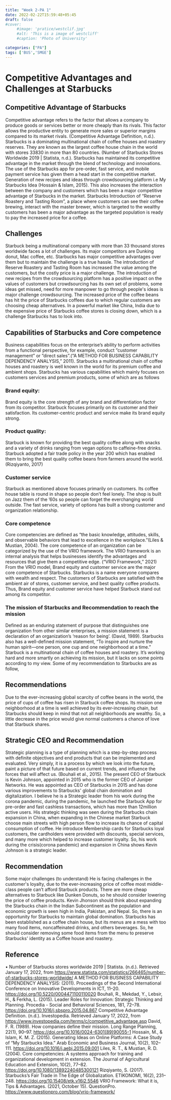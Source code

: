 ```yaml
---
title: "Week 2-PA 1"
date: 2022-02-22T15:59:48+05:45
draft: false
#cover:
     #image: 'pratice/westclif.jpg'
     #alt: 'This is a image of westcliff'
     #caption: 'Photo of University'

categories: ["PA"]
tags: ['BUS','SMGE']
---
```




# Competitive Advantages and Challenges at Starbucks
## Competitive Advantage of Starbucks
Competitive advantage refers to the factor that allows a company to produce goods or services better or more cheaply than its rivals. This factor allows the productive entity to generate more sales or superior margins compared to its market rivals. (Competitive Advantage Definition, n.d.). Starbucks is a dominating multinational chain of coffee houses and roastery reserves. They are known as the largest coffee house chain in the world with stores 33830 in more than 80 countries. (Number of Starbucks Stores Worldwide 2019 | Statista, n.d.). Starbucks has maintained its competitive advantage in the market through the blend of technology and innovations. The use of the Starbucks app for pre-order, fast service, and mobile payment service has given them a head start in the competitive market. Generation of new recipes and ideas through crowdsourcing platform i.e My Starbucks Idea (Hossain & Islam, 2015). This also increases the interaction between the company and customers which has been a major competitive advantage of Starbucks in the market. Starbucks Introduction of “Reserve Roastery and Tasting Room”, a place where customers can see their coffee brewing, interact with the master brewer, which is targeted to the wealthy customers has been a major advantage as the targeted population is ready to pay the increased price for a coffee.

## Challenges
Starbuck being a multinational company with more than 33 thousand stores worldwide faces a lot of challenges. Its major competitors are Dunking donut, Mac coffee, etc. Starbucks has major competitive advantages over them but to maintain the challenge is a true hassle. The introduction of Reserve Roastery and Tasting Room has increased the value among the customers, but the costly price is a major challenge. The introduction of new recipes from the crowdsourcing platform has a positive impact on the values of customers but crowdsourcing has its own set of problems, some ideas get missed, need for more manpower to go through people's ideas is major challenge crowdsourcing. The increased price of the coffee beans has hit the price of Starbucks coffees due to which regular customers are choosing cheap alternatives. In a powerful market like China, India due to the expensive price of Starbucks coffee stores is closing down, which is a challenge Starbucks has to look into.

## Capabilities of Starbucks and Core competence
Business capabilities focus on the enterprise’s ability to perform activities from a functional perspective, for example, conduct ”customer management” or ”direct sales”.(“A METHOD FOR BUSINESS CAPABILITY DEPENDENCY ANALYSIS,” 2011). Starbucks a multinational chain of coffee houses and roastery is well known in the world for its premium coffee and ambient shops. Starbucks has various capabilities which mainly focuses on customers services and premium products, some of which are as follows
### Brand equity: 
Brand equity is the core strength of any brand and differentiation factor from its competitor. Starbuck focuses primarily on its customer and their satisfaction. Its customer-centric product and service make its brand equity strong.
### Product quality:
Starbuck is known for providing the best quality coffee along with snacks and a variety of drinks ranging from vegan options to caffeine-free drinks. Starbuck adopted a fair trade policy in the year 200 which has enabled them to bring the best quality coffee beans from farmers around the world. (Rizqiyanto, 2017)
### Customer service
Starbuck as mentioned above focuses primarily on customers. Its coffee house table is round in shape so people don’t feel lonely. The shop is built on Jazz them of the ’60s so people can forget the everchanging world outside. The fast service, variety of options has built a strong customer and organization relationship.
### Core competence
Core competencies are defined as “the basic knowledge, attitudes, skills, and observable behaviors that lead to excellence in the workplace.”(Liles & Mustian, 2004). The core competence of an organization can be categorized by the use of the VRIO framework. The VRIO framework is an internal analysis that helps businesses identify the advantages and resources that give them a competitive edge. (“VRIO Framework,” 2021)
From the VRIO model, Brand equity and customer service are the major core competence of Starbucks. Starbucks is a name everyone compares with wealth and respect. The customers of Starbucks are satisfied with the ambient air of stores, customer service, and best quality coffee products. Thus, Brand equity and customer service have helped Starbuck stand out among its competitor.
### The mission of Starbucks and Recommendation to reach the mission
Defined as an enduring statement of purpose that distinguishes one organization from other similar enterprises, a mission statement is a declaration of an organization’s ‘reason for being’. (David, 1989). Starbucks also has a well-defined mission statement, “To inspire and nurture the human spirit—one person, one cup and one neighborhood at a time.”  Starbuck is a multinational chain of coffee houses and roastery. It’s working hard and more smartly on achieving its mission, but it lacks on some points according to my view. Some of my recommendation to Starbucks are as follow,
## Recommendations
Due to the ever-increasing global scarcity of coffee beans in the world, the price of cups of coffee has risen in Starbuck coffee shops. Its mission one neighborhood at a time is well achieved by its ever-increasing chain, but Starbucks should keep in mind that not all neighborhoods are wealthy. So, a little decrease in the price would give normal customers a chance of love that Starbuck shares. 
## Strategic CEO and Recommendation
Strategic planning is a type of planning which is a step-by-step process with definite objectives and end products that can be implemented and evaluated. Very simply, it is a process by which we look into the future, paint a picture of that future based on current trends, and influence the forces that will affect us. (Bouhali et al., 2015). The present CEO of Starbuck is Kevin Johnson, appointed in 2015 who is the former CEO of Juniper Networks. He was appointed as CEO of Starbucks in 2015 and has done various improvements to Starbucks' global chain domination and digitalization.
I believe he is a Strategic leader from his work during the corona pandemic, during the pandemic, he launched the Starbuck App for pre-order and fast cashless transactions, which has more than 12million active users. His strategic thinking was seen during the Starbucks chain expansion in China, when expanding in the Chinese market Starbuck choose main streets with high person flow to increase its chance of capital consumption of coffee. He introduce Membership cards for Starbucks loyal customers, the cardholders were provided with discounts, special services, and many more which helped to increase customer loyalty.
So, his work during the crisis(corona pandemic) and expansion in China shows Kevin Johnson is a strategic leader.
## Recommendation 
Some major challenges (to understand)
He is facing challenges in the customer's loyalty, due to the ever-increasing price of coffee most middle-class people can’t afford Starbuck products. There are more cheap alternatives to Starbuck like Dunken Donuts, so he should consider lowering the price of coffee products.
Kevin Jhonson should think about expanding the Starbucks chain in the Indian Subcontinent as the population and economic growth is seen high in India, Pakistan, and Nepal. So, there is an opportunity for Starbucks to maintain global domination.
Starbucks has been established as a coffee chain house, but its menus are a mess with too many food items, noncaffeinated drinks, and others beverages. So, he should consider removing some food items from the menu to preserve Starbucks' identity as a Coffee house and roastery.

## Reference
• Number of Starbucks stores worldwide 2019 | Statista. (n.d.). Retrieved January 17, 2022, from https://www.statista.com/statistics/266465/number-of-starbucks-stores-worldwide/
A METHOD FOR BUSINESS CAPABILITY DEPENDENCY ANALYSIS: (2011). Proceedings of the Second International Conference on Innovative Developments in ICT, 11–20. https://doi.org/10.5220/0004471100110020
Bouhali, R., Mekdad, Y., Lebsir, H., & Ferkha, L. (2015). Leader Roles for Innovation: Strategic Thinking and Planning. Procedia - Social and Behavioral Sciences, 181, 72–78. https://doi.org/10.1016/j.sbspro.2015.04.867
Competitive Advantage Definition. (n.d.). Investopedia. Retrieved January 17, 2022, from https://www.investopedia.com/terms/c/competitive_advantage.asp
David, F. R. (1989). How companies define their mission. Long Range Planning, 22(1), 90–97. https://doi.org/10.1016/0024-6301(89)90055-1
Hossain, M., & Islam, K. M. Z. (2015). Generating Ideas on Online Platforms: A Case Study of “My Starbucks Idea.” Arab Economic and Business Journal, 10(2), 102–111. https://doi.org/10.1016/j.aebj.2015.09.001
Liles, R. T., & Mustian, R. D. (2004). Core competencies: A systems approach for training and organizational development in extension. The Journal of Agricultural Education and Extension, 10(2), 77–82. https://doi.org/10.1080/13892240485300121
Rizqiyanto, S. (2017). Starbucks’s Fair Trade in The Edge of Globalization. ETIKONOMI, 16(2), 231–248. https://doi.org/10.15408/etk.v16i2.5546
VRIO Framework: What it is, Tips & Advantages. (2021, October 15). QuestionPro. https://www.questionpro.com/blog/vrio-framework/



